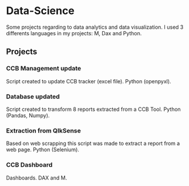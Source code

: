 # Data-Science
Some projects regarding to data analytics and data visualization.
I used 3 differents languages in my projects: M, Dax and Python.

## Projects

### CCB Management update
Script created to update CCB tracker (excel file).
Python (openpyxl).

### Database updated
Script created to transform 8 reports extracted from a CCB Tool.
Python (Pandas, Numpy).

### Extraction from QlkSense
Based on web scrapping this script was made to extract a report from a web page.
Python (Selenium).

### CCB Dashboard
Dashboards.
DAX and M.
